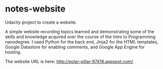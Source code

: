 # notes-website
Udacity project to create a website.

A simple website recording topics learned and demonstrating some of the skills and knowledge acquired over
the course of the Intro to Programming nanodegree. I used Python for the back end, Jinja2 for the HTML templates,
Google Datastore for enabling comments, and Google App Engine for hosting.

The website URL is here: http://polar-pillar-97418.appspot.com/
